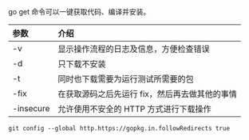 
go get 命令可以一键获取代码、编译并安装。

| 参数 | 介绍      |
|:-----| :---------|
| -v  | 显示操作流程的日志及信息，方便检查错误  |
| -d  | 只下载不安装                        |
| -t  | 同时也下载需要为运行测试所需要的包|
| -fix      | 在获取源码之后先运行 fix，然后再去做其他的事情|
| -insecure	| 允许使用不安全的 HTTP 方式进行下载操作| 






`git config --global http.https://gopkg.in.followRedirects true`   

